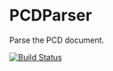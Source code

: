 PCDParser
=========

Parse the PCD document.


[![Build Status](https://travis-ci.org/yllan/PCDParser.png)](https://travis-ci.org/yllan/PCDParser)